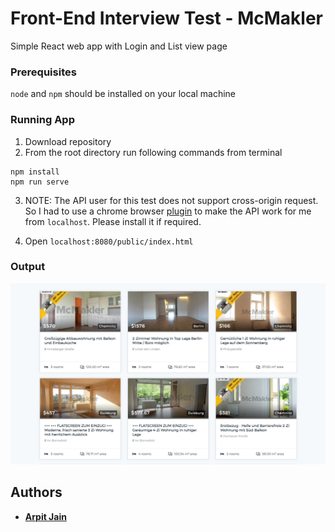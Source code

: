 # Front-End Interview Test - McMakler

Simple React web app with Login and List view page

### Prerequisites

`node` and `npm` should be installed on your local machine

### Running App

1. Download repository
2. From the root directory run following commands from terminal

```
npm install
npm run serve
```

3. NOTE: The API user for this test does not support cross-origin request. So I had to use a chrome browser [plugin](https://chrome.google.com/webstore/detail/allow-control-allow-origi/nlfbmbojpeacfghkpbjhddihlkkiljbi) to make the API work for me from `localhost`. 
  Please install it if required.

4. Open `localhost:8080/public/index.html`



### Output

![alt text](https://raw.githubusercontent.com/arpitux/frontend_interview_test/master/assets/output.png)

## Authors

* **[Arpit Jain](http://arpitjain.me)**

